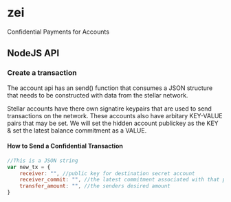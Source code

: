 # zei

Confidential Payments for Accounts



## NodeJS API

### Create a transaction

The account api has an send() function that consumes a JSON structure that needs to be constructed
with data from the stellar network.

Stellar accounts have there own signatire keypairs that are used to send transactions on the network.
These accounts also have arbitary KEY-VALUE pairs that may be set.
We will set the hidden account publickey as the KEY & set the latest balance commitment as a VALUE.

#### How to Send a Confidential Transaction

```javascript
//This is a JSON string
var new_tx = {
    receiver: "", //public key for destination secret account
    receiver_commit: "", //the latest commitment associated with that public key
    transfer_amount: "", //the senders desired amount
}
```

